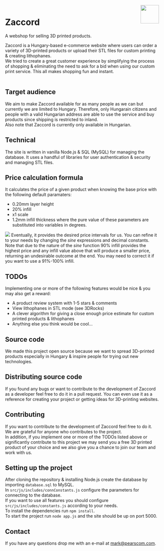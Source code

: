 <img align="right" width="60" src="https://www.zaccord.com/images/logo.png">
<h1>Zaccord</h1>
A webshop for selling 3D printed products.

Zaccord is a Hungary-based e-commerce website where users can order a variety of 3D-printed
products or upload their STL files for custom printing & creating lithophanes.<br>
We tried to create a great customer experience by simplifying the process of shopping & eliminating the need to ask for a bid when using our custom print service. This all makes shopping fun and instant.<br><br>

## Target audience
We aim to make Zaccord available for as many people as we can but currently we are limited
to Hungary. Therefore, only Hungarain citizens and people with a valid Hungarian address are
able to use the service and buy products since shipping is restricted to inland.<br>
Also note that Zaccord is currently only available in Hungarian.

## Technical
The site is written in vanilla Node.js & SQL (MySQL) for managing the database. It uses a handful of libraries for user authentication & security and managing STL files.

## Price calculation formula
It calculates the price of a given product when knowing the base price with the following
default paramaters:
  - 0.20mm layer height
  - 20% infill
  - x1 scale
  - 1.2mm infill thickness
where the pure value of these parameters are substituted into variables in degrees.
<img src="https://www.zaccord.com/images/finalFormula.png">
Eventually, it provides the desired price intervals for us. You can refine it to your needs by
changing the <i>sine</i> expressions and decimal constants.<br>
Note that due to the nature of the <i>sine</i> function 90% infill provides the highest
price and any infill value above that will produce a smaller price, returning an undesirable outcome at the end. You may need to correct it if you want to use a 91%-100% infill.

## TODOs
Implementing one or more of the following features would be nice & you may also get a reward:
  - A product review system with 1-5 stars & comments
  - View lithophanes in STL mode (see 3DRocks)
  - A clever algorithm for giving a close enough price estimate for custom printed products &
    lithophanes
  - Anything else you think would be cool...

## Source code
We made this project open source because we want to spread 3D-printed products especially in Hungary & inspire people for trying out new technologies.

## Distributing source code
If you found any bugs or want to contribute to the development of Zaccord as a developer feel free to do it in a pull request.
You can even use it as a reference for creating your project or getting ideas for 3D-printing websites.

## Contributing
If you want to contribute to the development of Zaccord feel free to do it. We are grateful for
anyone who contributes to the project.<br>
In addition, if you implement one or more of the TODOs listed above or significantly contribute
to this project we may send you a free 3D printed product of your choice and we also give you a
chance to join our team and work with us.

## Setting up the project
After cloning the repository & installing Node.js create the database by importing `database.sql` to MySQL.<br>
In `src/js/includes/connConstants.js` configure the parameters for connecting to the database.<br>
If you want to use all features you should configure `src/js/includes/constants.js` according
to your needs.<br>
To install the dependencies run `npm install`.<br>
To start the project run `node app.js` and the site should be up on port 5000.<br>

## Contact
If you have any questions drop me with an e-mail at <a href="mailto:mark@pearscom.com">mark@pearscom.com</a>.
